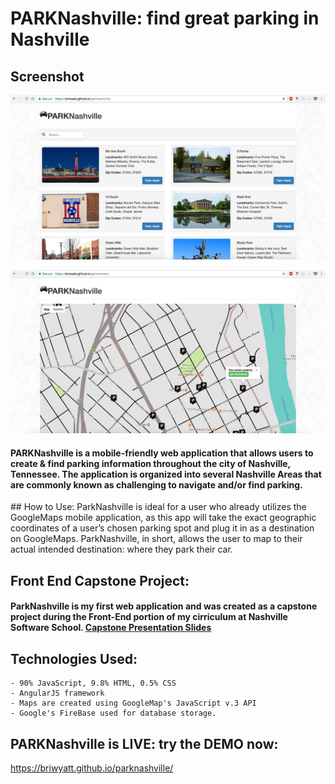 # PARKNashville: find great parking in Nashville

## Screenshot
![:mainlistview:](https://github.com/briwyatt/parknashville/blob/master/img/Screen%20Shot%202017-05-01%20at%2010.16.49%20PM.png)


![:germantownview:](https://github.com/briwyatt/parknashville/blob/master/img/Screen%20Shot%202017-05-01%20at%2010.49.36%20PM.png)
<div class="warning">

####  PARKNashville is a mobile-friendly web application that allows users to create & find parking information throughout the city of Nashville, Tennessee. The application is organized into several Nashville Areas that are commonly known as challenging to navigate and/or find parking. 
</div>
## How to Use:
ParkNashville is ideal for a user who already utilizes the GoogleMaps mobile application, as this app will take the exact geographic coordinates of a user’s chosen parking spot and plug it in as a destination on GoogleMaps. ParkNashville, in short, allows the user to map to their actual intended destination: where they park their car.

## Front End Capstone Project:
#### ParkNashville is my first web application and was created as a capstone project during the Front-End portion of my cirriculum at Nashville Software School. [Capstone Presentation Slides](http://slides.com/briwyatt/deck-1#/)

## Technologies Used:
    - 90% JavaScript, 9.8% HTML, 0.5% CSS
    - AngularJS framework
    - Maps are created using GoogleMap's JavaScript v.3 API
    - Google's FireBase used for database storage. 

## PARKNashville is LIVE: try the DEMO now:
https://briwyatt.github.io/parknashville/
